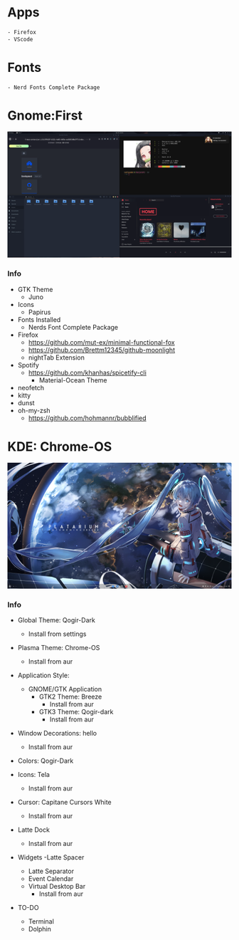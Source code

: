 # Apps
    - Firefox
    - VScode

# Fonts
    - Nerd Fonts Complete Package

# Gnome:First

<img src= "Pictures/GNOME:First-Screenshot.png">

### Info
- GTK Theme
    - Juno
- Icons
    - Papirus
- Fonts Installed
    - Nerds Font Complete Package
- Firefox
    - https://github.com/mut-ex/minimal-functional-fox
    - https://github.com/Brettm12345/github-moonlight
    - nightTab Extension
- Spotify
    - https://github.com/khanhas/spicetify-cli
        - Material-Ocean Theme
- neofetch
- kitty
- dunst
- oh-my-zsh
    - https://github.com/hohmannr/bubblified

# KDE: Chrome-OS

<img src = "Pictures/KDE:ChromeOS-Screenshot.png">

### Info
- Global Theme: Qogir-Dark
    - Install from settings

- Plasma Theme: Chrome-OS
    - Install from aur
    
- Application Style:
    - GNOME/GTK Application
        - GTK2 Theme: Breeze
            - Install from aur
        - GTK3 Theme: Qogir-dark
            - Install from aur

- Window Decorations: hello
    - Install from aur
    
- Colors: Qogir-Dark
    
- Icons: Tela
    - Install from aur
    
- Cursor: Capitane Cursors White
    - Install from aur

- Latte Dock
    - Install from aur
    
- Widgets
    -Latte Spacer
    - Latte Separator
    - Event Calendar    
    - Virtual Desktop Bar
        - Install from aur

- TO-DO
    - Terminal
    - Dolphin
